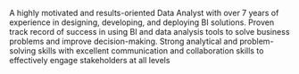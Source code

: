 A highly motivated and results-oriented Data Analyst with over 7 years of experience in designing, developing, and deploying BI solutions. Proven track record of success in using BI and data analysis tools to solve business problems and improve decision-making. Strong analytical and problem-solving skills with excellent communication and collaboration skills to effectively engage stakeholders at all levels
